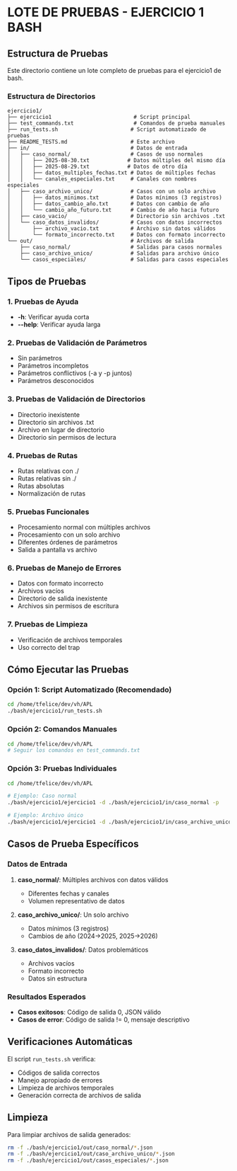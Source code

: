 # LOTE DE PRUEBAS - EJERCICIO 1 BASH

## Estructura de Pruebas

Este directorio contiene un lote completo de pruebas para el ejercicio1 de bash.

### Estructura de Directorios

```
ejercicio1/
├── ejercicio1                          # Script principal
├── test_commands.txt                   # Comandos de prueba manuales
├── run_tests.sh                       # Script automatizado de pruebas
├── README_TESTS.md                    # Este archivo
├── in/                                # Datos de entrada
│   ├── caso_normal/                   # Casos de uso normales
│   │   ├── 2025-08-30.txt            # Datos múltiples del mismo día
│   │   ├── 2025-08-29.txt            # Datos de otro día
│   │   ├── datos_multiples_fechas.txt # Datos de múltiples fechas
│   │   └── canales_especiales.txt     # Canales con nombres especiales
│   ├── caso_archivo_unico/            # Casos con un solo archivo
│   │   ├── datos_minimos.txt          # Datos mínimos (3 registros)
│   │   ├── datos_cambio_año.txt       # Datos con cambio de año
│   │   └── cambio_año_futuro.txt      # Cambio de año hacia futuro
│   ├── caso_vacio/                    # Directorio sin archivos .txt
│   └── caso_datos_invalidos/          # Casos con datos incorrectos
│       ├── archivo_vacio.txt          # Archivo sin datos válidos
│       └── formato_incorrecto.txt     # Datos con formato incorrecto
└── out/                               # Archivos de salida
    ├── caso_normal/                   # Salidas para casos normales
    ├── caso_archivo_unico/            # Salidas para archivo único
    └── casos_especiales/              # Salidas para casos especiales
```

## Tipos de Pruebas

### 1. Pruebas de Ayuda
- **-h**: Verificar ayuda corta
- **--help**: Verificar ayuda larga

### 2. Pruebas de Validación de Parámetros
- Sin parámetros
- Parámetros incompletos
- Parámetros conflictivos (-a y -p juntos)
- Parámetros desconocidos

### 3. Pruebas de Validación de Directorios
- Directorio inexistente
- Directorio sin archivos .txt
- Archivo en lugar de directorio
- Directorio sin permisos de lectura

### 4. Pruebas de Rutas
- Rutas relativas con ./
- Rutas relativas sin ./
- Rutas absolutas
- Normalización de rutas

### 5. Pruebas Funcionales
- Procesamiento normal con múltiples archivos
- Procesamiento con un solo archivo
- Diferentes órdenes de parámetros
- Salida a pantalla vs archivo

### 6. Pruebas de Manejo de Errores
- Datos con formato incorrecto
- Archivos vacíos
- Directorio de salida inexistente
- Archivos sin permisos de escritura

### 7. Pruebas de Limpieza
- Verificación de archivos temporales
- Uso correcto del trap

## Cómo Ejecutar las Pruebas

### Opción 1: Script Automatizado (Recomendado)
```bash
cd /home/tfelice/dev/vh/APL
./bash/ejercicio1/run_tests.sh
```

### Opción 2: Comandos Manuales
```bash
cd /home/tfelice/dev/vh/APL
# Seguir los comandos en test_commands.txt
```

### Opción 3: Pruebas Individuales
```bash
cd /home/tfelice/dev/vh/APL

# Ejemplo: Caso normal
./bash/ejercicio1/ejercicio1 -d ./bash/ejercicio1/in/caso_normal -p

# Ejemplo: Archivo único
./bash/ejercicio1/ejercicio1 -d ./bash/ejercicio1/in/caso_archivo_unico -a ./bash/ejercicio1/out/caso_archivo_unico/resultado.json
```

## Casos de Prueba Específicos

### Datos de Entrada

1. **caso_normal/**: Múltiples archivos con datos válidos
   - Diferentes fechas y canales
   - Volumen representativo de datos
   
2. **caso_archivo_unico/**: Un solo archivo
   - Datos mínimos (3 registros)
   - Cambios de año (2024->2025, 2025->2026)
   
3. **caso_datos_invalidos/**: Datos problemáticos
   - Archivos vacíos
   - Formato incorrecto
   - Datos sin estructura

### Resultados Esperados

- **Casos exitosos**: Código de salida 0, JSON válido
- **Casos de error**: Código de salida != 0, mensaje descriptivo

## Verificaciones Automáticas

El script `run_tests.sh` verifica:
- Códigos de salida correctos
- Manejo apropiado de errores
- Limpieza de archivos temporales
- Generación correcta de archivos de salida

## Limpieza

Para limpiar archivos de salida generados:
```bash
rm -f ./bash/ejercicio1/out/caso_normal/*.json
rm -f ./bash/ejercicio1/out/caso_archivo_unico/*.json
rm -f ./bash/ejercicio1/out/casos_especiales/*.json
```
